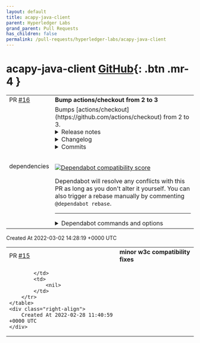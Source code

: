 ```yaml
---
layout: default
title: acapy-java-client
parent: Hyperledger Labs
grand_parent: Pull Requests
has_children: false
permalink: /pull-requests/hyperledger-labs/acapy-java-client
---
```


# acapy-java-client <span class="fs-3 right-align">[GitHub](https://github.com/hyperledger-labs/acapy-java-client){: .btn .mr-4 }</span>


<div>
    <table>
        <tr>
            <td>
                PR <a href="https://github.com/hyperledger-labs/acapy-java-client/pull/16" class=".btn">#16</a>
            </td>
            <td>
                <b>
                    Bump actions/checkout from 2 to 3
                </b>
            </td>
        </tr>
        <tr>
            <td>
                <span class="chip">dependencies</span>
            </td>
            <td>
                Bumps [actions/checkout](https://github.com/actions/checkout) from 2 to 3.
<details>
<summary>Release notes</summary>
<p><em>Sourced from <a href="https://github.com/actions/checkout/releases">actions/checkout's releases</a>.</em></p>
<blockquote>
<h2>v3.0.0</h2>
<ul>
<li>Update default runtime to node16</li>
</ul>
<h2>v2.4.0</h2>
<ul>
<li>Convert SSH URLs like <code>org-&lt;ORG_ID&gt;@github.com:</code> to <code>https://github.com/</code> - <a href="https://github-redirect.dependabot.com/actions/checkout/pull/621">pr</a></li>
</ul>
<h2>v2.3.5</h2>
<p>Update dependencies</p>
<h2>v2.3.4</h2>
<ul>
<li><a href="https://github-redirect.dependabot.com/actions/checkout/pull/379">Add missing <code>await</code>s</a></li>
<li><a href="https://github-redirect.dependabot.com/actions/checkout/pull/360">Swap to Environment Files</a></li>
</ul>
<h2>v2.3.3</h2>
<ul>
<li><a href="https://github-redirect.dependabot.com/actions/checkout/pull/345">Remove Unneeded commit information from build logs</a></li>
<li><a href="https://github-redirect.dependabot.com/actions/checkout/pull/326">Add Licensed to verify third party dependencies</a></li>
</ul>
<h2>v2.3.2</h2>
<p><a href="https://github-redirect.dependabot.com/actions/checkout/pull/320">Add Third Party License Information to Dist Files</a></p>
<h2>v2.3.1</h2>
<p><a href="https://github-redirect.dependabot.com/actions/checkout/pull/284">Fix default branch resolution for .wiki and when using SSH</a></p>
<h2>v2.3.0</h2>
<p><a href="https://github-redirect.dependabot.com/actions/checkout/pull/278">Fallback to the default branch</a></p>
<h2>v2.2.0</h2>
<p><a href="https://github-redirect.dependabot.com/actions/checkout/pull/258">Fetch all history for all tags and branches when fetch-depth=0</a></p>
<h2>v2.1.1</h2>
<p>Changes to support GHES (<a href="https://github-redirect.dependabot.com/actions/checkout/pull/236">here</a> and <a href="https://github-redirect.dependabot.com/actions/checkout/pull/248">here</a>)</p>
<h2>v2.1.0</h2>
<ul>
<li><a href="https://github-redirect.dependabot.com/actions/checkout/pull/191">Group output</a></li>
<li><a href="https://github-redirect.dependabot.com/actions/checkout/pull/199">Changes to support GHES alpha release</a></li>
<li><a href="https://github-redirect.dependabot.com/actions/checkout/pull/184">Persist core.sshCommand for submodules</a></li>
<li><a href="https://github-redirect.dependabot.com/actions/checkout/pull/163">Add support ssh</a></li>
<li><a href="https://github-redirect.dependabot.com/actions/checkout/pull/179">Convert submodule SSH URL to HTTPS, when not using SSH</a></li>
<li><a href="https://github-redirect.dependabot.com/actions/checkout/pull/157">Add submodule support</a></li>
<li><a href="https://github-redirect.dependabot.com/actions/checkout/pull/144">Follow proxy settings</a></li>
<li><a href="https://github-redirect.dependabot.com/actions/checkout/pull/141">Fix ref for pr closed event when a pr is merged</a></li>
<li><a href="https://github-redirect.dependabot.com/actions/checkout/pull/128">Fix issue checking detached when git less than 2.22</a></li>
</ul>
</blockquote>
</details>
<details>
<summary>Changelog</summary>
<p><em>Sourced from <a href="https://github.com/actions/checkout/blob/main/CHANGELOG.md">actions/checkout's changelog</a>.</em></p>
<blockquote>
<h1>Changelog</h1>
<h2>v2.3.1</h2>
<ul>
<li><a href="https://github-redirect.dependabot.com/actions/checkout/pull/284">Fix default branch resolution for .wiki and when using SSH</a></li>
</ul>
<h2>v2.3.0</h2>
<ul>
<li><a href="https://github-redirect.dependabot.com/actions/checkout/pull/278">Fallback to the default branch</a></li>
</ul>
<h2>v2.2.0</h2>
<ul>
<li><a href="https://github-redirect.dependabot.com/actions/checkout/pull/258">Fetch all history for all tags and branches when fetch-depth=0</a></li>
</ul>
<h2>v2.1.1</h2>
<ul>
<li>Changes to support GHES (<a href="https://github-redirect.dependabot.com/actions/checkout/pull/236">here</a> and <a href="https://github-redirect.dependabot.com/actions/checkout/pull/248">here</a>)</li>
</ul>
<h2>v2.1.0</h2>
<ul>
<li><a href="https://github-redirect.dependabot.com/actions/checkout/pull/191">Group output</a></li>
<li><a href="https://github-redirect.dependabot.com/actions/checkout/pull/199">Changes to support GHES alpha release</a></li>
<li><a href="https://github-redirect.dependabot.com/actions/checkout/pull/184">Persist core.sshCommand for submodules</a></li>
<li><a href="https://github-redirect.dependabot.com/actions/checkout/pull/163">Add support ssh</a></li>
<li><a href="https://github-redirect.dependabot.com/actions/checkout/pull/179">Convert submodule SSH URL to HTTPS, when not using SSH</a></li>
<li><a href="https://github-redirect.dependabot.com/actions/checkout/pull/157">Add submodule support</a></li>
<li><a href="https://github-redirect.dependabot.com/actions/checkout/pull/144">Follow proxy settings</a></li>
<li><a href="https://github-redirect.dependabot.com/actions/checkout/pull/141">Fix ref for pr closed event when a pr is merged</a></li>
<li><a href="https://github-redirect.dependabot.com/actions/checkout/pull/128">Fix issue checking detached when git less than 2.22</a></li>
</ul>
<h2>v2.0.0</h2>
<ul>
<li><a href="https://github-redirect.dependabot.com/actions/checkout/pull/108">Do not pass cred on command line</a></li>
<li><a href="https://github-redirect.dependabot.com/actions/checkout/pull/107">Add input persist-credentials</a></li>
<li><a href="https://github-redirect.dependabot.com/actions/checkout/pull/104">Fallback to REST API to download repo</a></li>
</ul>
</blockquote>
</details>
<details>
<summary>Commits</summary>
<ul>
<li><a href="https://github.com/actions/checkout/commit/a12a3943b4bdde767164f792f33f40b04645d846"><code>a12a394</code></a> update readme for v3 (<a href="https://github-redirect.dependabot.com/actions/checkout/issues/708">#708</a>)</li>
<li><a href="https://github.com/actions/checkout/commit/8f9e05e482293f862823fcca12d9eddfb3723131"><code>8f9e05e</code></a> Update to node 16 (<a href="https://github-redirect.dependabot.com/actions/checkout/issues/689">#689</a>)</li>
<li><a href="https://github.com/actions/checkout/commit/230611dbd0eb52da1e1f4f7bc8bb0c3a339fc8b7"><code>230611d</code></a> Change secret name for PAT to not start with GITHUB_ (<a href="https://github-redirect.dependabot.com/actions/checkout/issues/623">#623</a>)</li>
<li>See full diff in <a href="https://github.com/actions/checkout/compare/v2...v3">compare view</a></li>
</ul>
</details>
<br />


[![Dependabot compatibility score](https://dependabot-badges.githubapp.com/badges/compatibility_score?dependency-name=actions/checkout&package-manager=github_actions&previous-version=2&new-version=3)](https://docs.github.com/en/github/managing-security-vulnerabilities/about-dependabot-security-updates#about-compatibility-scores)

Dependabot will resolve any conflicts with this PR as long as you don't alter it yourself. You can also trigger a rebase manually by commenting `@dependabot rebase`.

[//]: # (dependabot-automerge-start)
[//]: # (dependabot-automerge-end)

---

<details>
<summary>Dependabot commands and options</summary>
<br />

You can trigger Dependabot actions by commenting on this PR:
- `@dependabot rebase` will rebase this PR
- `@dependabot recreate` will recreate this PR, overwriting any edits that have been made to it
- `@dependabot merge` will merge this PR after your CI passes on it
- `@dependabot squash and merge` will squash and merge this PR after your CI passes on it
- `@dependabot cancel merge` will cancel a previously requested merge and block automerging
- `@dependabot reopen` will reopen this PR if it is closed
- `@dependabot close` will close this PR and stop Dependabot recreating it. You can achieve the same result by closing it manually
- `@dependabot ignore this major version` will close this PR and stop Dependabot creating any more for this major version (unless you reopen the PR or upgrade to it yourself)
- `@dependabot ignore this minor version` will close this PR and stop Dependabot creating any more for this minor version (unless you reopen the PR or upgrade to it yourself)
- `@dependabot ignore this dependency` will close this PR and stop Dependabot creating any more for this dependency (unless you reopen the PR or upgrade to it yourself)


</details>
            </td>
        </tr>
    </table>
    <div class="right-align">
        Created At 2022-03-02 14:28:19 +0000 UTC
    </div>
</div>

<div>
    <table>
        <tr>
            <td>
                PR <a href="https://github.com/hyperledger-labs/acapy-java-client/pull/15" class=".btn">#15</a>
            </td>
            <td>
                <b>
                    minor w3c compatibility fixes
                </b>
            </td>
        </tr>
        <tr>
            <td>
                
            </td>
            <td>
                <nil>
            </td>
        </tr>
    </table>
    <div class="right-align">
        Created At 2022-02-28 11:40:59 +0000 UTC
    </div>
</div>

